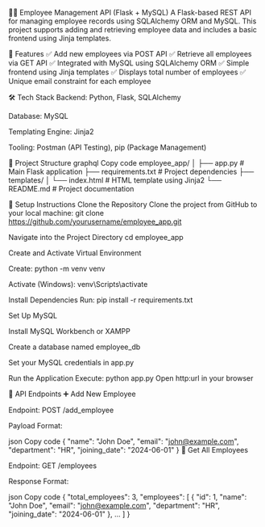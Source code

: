 👩‍💼 Employee Management API (Flask + MySQL)
A Flask-based REST API for managing employee records using SQLAlchemy ORM and MySQL. This project supports adding and retrieving employee data and includes a basic frontend using Jinja templates.

📌 Features
✅ Add new employees via POST API
✅ Retrieve all employees via GET API
✅ Integrated with MySQL using SQLAlchemy ORM
✅ Simple frontend using Jinja templates
✅ Displays total number of employees
✅ Unique email constraint for each employee

🛠️ Tech Stack
Backend: Python, Flask, SQLAlchemy

Database: MySQL

Templating Engine: Jinja2

Tooling: Postman (API Testing), pip (Package Management)

📁 Project Structure
graphql
Copy code
employee_app/
│
├── app.py                 # Main Flask application
├── requirements.txt       # Project dependencies
├── templates/
│   └── index.html         # HTML template using Jinja2
└── README.md              # Project documentation

🚀 Setup Instructions
Clone the Repository
Clone the project from GitHub to your local machine:
git clone https://github.com/yourusername/employee_app.git

Navigate into the Project Directory
cd employee_app

Create and Activate Virtual Environment

Create: python -m venv venv

Activate (Windows): venv\Scripts\activate

Install Dependencies
Run: pip install -r requirements.txt

Set Up MySQL

Install MySQL Workbench or XAMPP

Create a database named employee_db

Set your MySQL credentials in app.py

Run the Application
Execute: python app.py
Open http:url in your browser

📮 API Endpoints
➕ Add New Employee

Endpoint: POST /add_employee

Payload Format:

json
Copy code
{
  "name": "John Doe",
  "email": "john@example.com",
  "department": "HR",
  "joining_date": "2024-06-01"
}
📃 Get All Employees

Endpoint: GET /employees

Response Format:

json
Copy code
{
  "total_employees": 3,
  "employees": [
    {
      "id": 1,
      "name": "John Doe",
      "email": "john@example.com",
      "department": "HR",
      "joining_date": "2024-06-01"
    },
    ...
  ]
}










